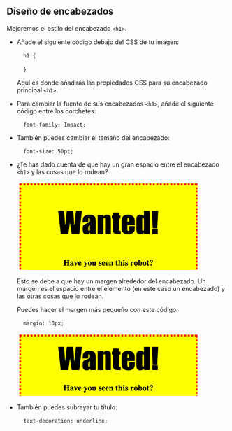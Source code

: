 ## Diseño de encabezados

Mejoremos el estilo del encabezado `<h1>`.

+ Añade el siguiente código debajo del CSS de tu imagen:
    
        h1 {
        
        }
        
    
    Aquí es donde añadirás las propiedades CSS para su encabezado principal `<h1>`.

+ Para cambiar la fuente de sus encabezados `<h1>`, añade el siguiente código entre los corchetes:
    
        font-family: Impact;
        

+ También puedes cambiar el tamaño del encabezado:
    
        font-size: 50pt;
        

+ ¿Te has dado cuenta de que hay un gran espacio entre el encabezado `<h1>` y las cosas que lo rodean?
    
    ![captura de pantalla](images/wanted-h1-margin.png)
    
    Esto se debe a que hay un margen alrededor del encabezado. Un margen es el espacio entre el elemento (en este caso un encabezado) y las otras cosas que lo rodean.
    
    Puedes hacer el margen más pequeño con este código:
    
        margin: 10px;
        
    
    ![captura de pantalla](images/wanted-h1-margin-small.png)

+ También puedes subrayar tu título:
    
        text-decoration: underline;